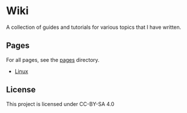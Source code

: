 # Wiki

A collection of guides and tutorials for various topics that I have written.

## Pages
For all pages, see the [pages](pages.md) directory.
- [Linux](linux/README.md)

## License

This project is licensed under CC-BY-SA 4.0
